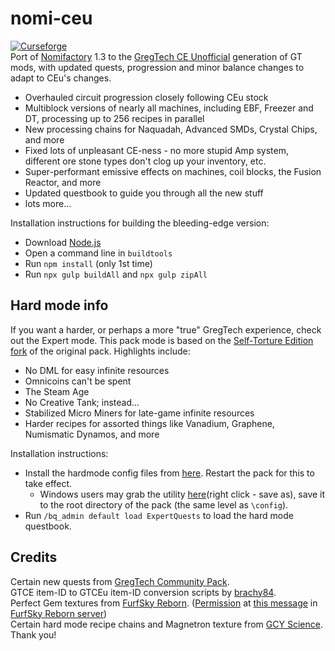 # nomi-ceu
[![Curseforge](http://cf.way2muchnoise.eu/full_594351_downloads.svg)](https://www.curseforge.com/minecraft/modpacks/nomi-ceu)  
Port of [Nomifactory](https://github.com/Nomifactory/Nomifactory) 1.3 to the [GregTech CE Unofficial](https://github.com/GregTechCEu/GregTech) generation of GT mods, with updated quests, progression and minor balance changes to adapt to CEu's changes.
- Overhauled circuit progression closely following CEu stock 
- Multiblock versions of nearly all machines, including EBF, Freezer and DT, processing up to 256 recipes in parallel
- New processing chains for Naquadah, Advanced SMDs, Crystal Chips, and more
- Fixed lots of unpleasant CE-ness - no more stupid Amp system, different ore stone types don't clog up your inventory, etc.
- Super-performant emissive effects on machines, coil blocks, the Fusion Reactor, and more
- Updated questbook to guide you through all the new stuff
- lots more...

Installation instructions for building the bleeding-edge version:  
- Download [Node.js](https://nodejs.org/en/)  
- Open a command line in `buildtools`  
- Run `npm install` (only 1st time)  
- Run `npx gulp buildAll` and `npx gulp zipAll`  

## Hard mode info
If you want a harder, or perhaps a more "true" GregTech experience, check out the Expert mode. This pack mode is based on the [Self-Torture Edition fork](https://github.com/NotMyWing/Omnifactory-Self-Torture-Edition) of the original pack. Highlights include:

- No DML for easy infinite resources
- Omnicoins can't be spent
- The Steam Age
- No Creative Tank; instead...
- Stabilized Micro Miners for late-game infinite resources
- Harder recipes for assorted things like Vanadium, Graphene, Numismatic Dynamos, and more

Installation instructions:
- Install the hardmode config files from [here](https://github.com/tracer4b/nomi-ceu/tree/main/overrides). Restart the pack for this to take effect. 
  - Windows users may grab the utility [here](https://raw.githubusercontent.com/CrossElectronics/nomi-ceu/patch-2/pack-mode-switcher.bat)(right click - save as), save it to the root directory of the pack (the same level as `\config`). 
- Run `/bq_admin default load ExpertQuests` to load the hard mode questbook.

## Credits
Certain new quests from [GregTech Community Pack](https://github.com/GregTechCEu/GregTech-Community-Pack).  
GTCE item-ID to GTCEu item-ID conversion scripts by [brachy84](https://github.com/brachy84).   
Perfect Gem textures from [FurfSky Reborn](http://furfsky.net/). ([Permission](https://ibb.co/bBpksq0) at [this message](https://discord.com/channels/771187253937438762/774353150278369351/938438074503942184) in [FurfSky Reborn server](https://discord.gg/fsr))  
Certain hard mode recipe chains and Magnetron texture from [GCY Science](https://github.com/GregTechCEu/gregicality-science).  
Thank you!
